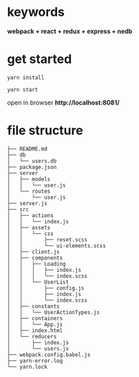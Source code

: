 # keywords
**webpack + react + redux + express + nedb**

# get started

```
yarn install

yarn start

```
open in browser **http://localhost:8081/**

# file structure
```
├── README.md
├── db
│   └── users.db
├── package.json
├── server
│   ├── models
│   │   └── user.js
│   └── routes
│       └── user.js
├── server.js
├── src
│   ├── actions
│   │   └── index.js
│   ├── assets
│   │   └── css
│   │       ├── reset.scss
│   │       └── ui-elements.scss
│   ├── client.js
│   ├── components
│   │   ├── Loading
│   │   │   ├── index.js
│   │   │   └── index.scss
│   │   └── UserList
│   │       ├── config.js
│   │       ├── index.js
│   │       └── index.scss
│   ├── constants
│   │   └── UserActionTypes.js
│   ├── containers
│   │   └── App.js
│   ├── index.html
│   └── reducers
│       ├── index.js
│       └── users.js
├── webpack.config.babel.js
├── yarn-error.log
└── yarn.lock

```
